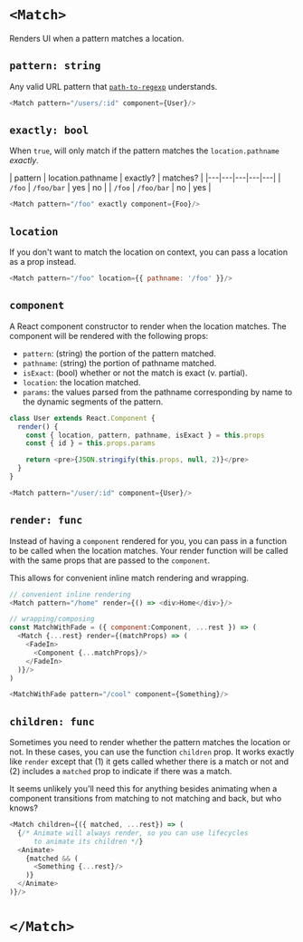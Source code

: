# `<Match>`

Renders UI when a pattern matches a location.

## `pattern: string`

Any valid URL pattern that [`path-to-regexp`][ptre] understands.

```js
<Match pattern="/users/:id" component={User}/>
```

## `exactly: bool`

When `true`, will only match if the pattern matches the
`location.pathname` _exactly_.

| pattern   |  location.pathname  | exactly?   | matches?   |
|---|---|---|---|---|
| `/foo`  | `/foo/bar`  | yes | no |
| `/foo`  | `/foo/bar`  | no | yes |

```js
<Match pattern="/foo" exactly component={Foo}/>
```

## `location`

If you don't want to match the location on context, you can pass a
location as a prop instead.

```js
<Match pattern="/foo" location={{ pathname: '/foo' }}/>
```

## `component`

A React component constructor to render when the location matches. The
component will be rendered with the following props:

- `pattern`: (string) the portion of the pattern matched.
- `pathname`: (string) the portion of pathname matched.
- `isExact`: (bool) whether or not the match is exact (v. partial).
- `location`: the location matched.
- `params`: the values parsed from the pathname corresponding by name to
  the dynamic segments of the pattern.

```js
class User extends React.Component {
  render() {
    const { location, pattern, pathname, isExact } = this.props
    const { id } = this.props.params

    return <pre>{JSON.stringify(this.props, null, 2)}</pre>
  }
}

<Match pattern="/user/:id" component={User}/>
```

## `render: func`

Instead of having a `component` rendered for you, you can pass in a
function to be called when the location matches. Your render function
will be called with the same props that are passed to the `component`.

This allows for convenient inline match rendering and wrapping.

```js
// convenient inline rendering
<Match pattern="/home" render={() => <div>Home</div>}/>

// wrapping/composing
const MatchWithFade = ({ component:Component, ...rest }) => (
  <Match {...rest} render={(matchProps) => (
    <FadeIn>
      <Component {...matchProps}/>
    </FadeIn>
  )}/>
)

<MatchWithFade pattern="/cool" component={Something}/>
```

## `children: func`

Sometimes you need to render whether the pattern matches the location or
not. In these cases, you can use the function `children` prop. It works
exactly like `render` except that (1) it gets called whether there is a
match or not and (2) includes a `matched` prop to indicate if there was
a match.

It seems unlikely you'll need this for anything besides animating when a
component transitions from matching to not matching and back, but who
knows?

```js
<Match children={({ matched, ...rest}) => (
  {/* Animate will always render, so you can use lifecycles
      to animate its children */}
  <Animate>
    {matched && (
      <Something {...rest}/>
    )}
  </Animate>
)}/>
```

# `</Match>`

  [ptre]:https://www.npmjs.com/package/path-to-regexp
